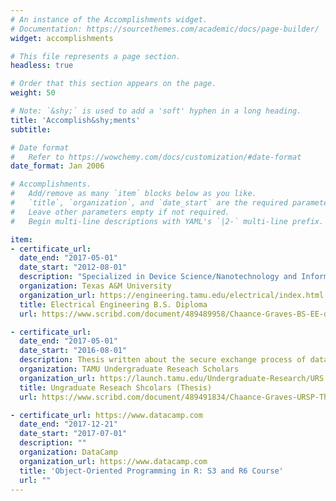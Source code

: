 ```yaml
---
# An instance of the Accomplishments widget.
# Documentation: https://sourcethemes.com/academic/docs/page-builder/
widget: accomplishments

# This file represents a page section.
headless: true

# Order that this section appears on the page.
weight: 50

# Note: `&shy;` is used to add a 'soft' hyphen in a long heading.
title: 'Accomplish&shy;ments'
subtitle:

# Date format
#   Refer to https://wowchemy.com/docs/customization/#date-format
date_format: Jan 2006

# Accomplishments.
#   Add/remove as many `item` blocks below as you like.
#   `title`, `organization`, and `date_start` are the required parameters.
#   Leave other parameters empty if not required.
#   Begin multi-line descriptions with YAML's `|2-` multi-line prefix.

item:
- certificate_url:
  date_end: "2017-05-01"
  date_start: "2012-08-01"
  description: "Specialized in Device Science/Nanotechnology and Information Science Systems focus."
  organization: Texas A&M University
  organization_url: https://engineering.tamu.edu/electrical/index.html
  title: Electrical Engineering B.S. Diploma
  url: https://www.scribd.com/document/489489958/Chaance-Graves-BS-EE-diploma?secret_password=ZdpOhoeD7u0d4ayDeTMR

- certificate_url:
  date_end: "2017-05-01"
  date_start: "2016-08-01"
  description: Thesis written about the secure exchange process of data and experimentation of an Optical communications system.
  organization: TAMU Undergraduate Reseach Scholars 
  organization_url: https://launch.tamu.edu/Undergraduate-Research/URS
  title: Ungraduate Reseach Shcolars (Thesis)
  url: https://www.scribd.com/document/489491834/Chaance-Graves-URSP-Thesis?secret_password=eT0mcveqyiEWCNECCyH1

- certificate_url: https://www.datacamp.com
  date_end: "2017-12-21"
  date_start: "2017-07-01"
  description: ""
  organization: DataCamp
  organization_url: https://www.datacamp.com
  title: 'Object-Oriented Programming in R: S3 and R6 Course'
  url: ""
---
```

